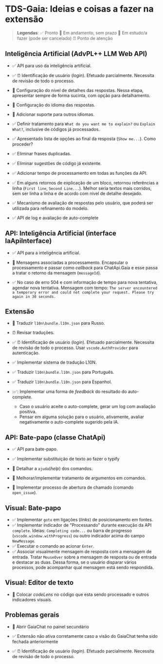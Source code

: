 # TDS-Gaia: Ideias e coisas a fazer na extensão

> **Legendas**:
> :white_check_mark: Pronto
> :walking: Em andamento, sem prazo
> :white_square_button: Em estudo/a fazer (pode ser cancelado)
> :alarm_clock: Ponto de atenção

## Inteligência Artificial (AdvPL++ LLM Web API)

- :white_check_mark: API para uso da inteligência artificial.
- :white_check_mark: :alarm_clock: Identificação de usuário (_login_).
  Efetuado parcialmente. Necessita de revisão de todo o processo.

- :white_square_button: Configuração do nível de detalhes das respostas.
  Nessa etapa, apresentar sempre de forma sucinta, com opção para detalhamento.
- :white_square_button: Configuração do idioma das respostas.
- :white_square_button: Adicionar suporte para outros idiomas.

- :white_check_mark: Definir tratamento para `What do you want me to explain?` ou `Explain What?`, inclusive de códigos já processados.
- :white_check_mark: Apresentado lista de opções ao final da resposta (`Show me...`). Como proceder?
- :white_check_mark: Eliminar frases duplicadas.
- :white_check_mark: Eliminar sugestões de código já existente.
- :white_check_mark: Adicionar tempo de processamento em todas as funções da API.
- :white_check_mark: Em alguns retornos de explicação de um bloco, retornou referências a linha (`First line`, `Second Line...`). Melhor seria textos mais corridos, sem ser linha a linha e de acordo com nível de detalhe desejado.
- :white_check_mark: Mecanismo de avaliação de respostas pelo usuário, que poderá ser utilizada para refinamento do modelo.
- :white_check_mark: API de log e avaliação de auto-complete

## API: Inteligência Artificial (interface IaApiInterface)

- :white_check_mark: API para a inteligência artificial.

- :white_square_button: Mensagens associadas a processamento.
  Encapsular o processamento e passar como _callback_ para ChatApi.Gaia e esse passa a tratar o retorno da mensagem (`messageId`).

- :white_check_mark: No caso de erro 504 e com informação de tempo para nova tentativa, agendar nova tentativa.
  Mensagem com tempo: ``The server encountered a temporary error and could not complete your request. Please try again in 30 seconds.``

## Extensão

- :white_square_button: Traduzir `l10n\bundle.l10n.json` para Russo.

- :alarm_clock: Revisar traduções.

- :white_check_mark: :alarm_clock: Identificação de usuário (_login_).
  Efetuado parcialmente. Necessita de revisão de todo o processo.
  Usar `vscode.AuthProvider` para autenticação.

- :white_check_mark: Implementar sistema de tradução L10N.
- :white_check_mark: Traduzir `l10n\bundle.l10n.json` para Português.
- :white_check_mark: Traduzir `l10n\bundle.l10n.json` para Espanhol.
- ::white_check_mark:: Implementar uma forma de _feedback_ do resultado do auto-complete.
  - Caso o usuário aceite o auto-complete, gerar um log com avaliação positiva.
  - Pensar em alguma solução para o usuário, ativamente, avaliar negativamente o auto-complete sugerido pela IA.

## API: Bate-papo (classe ChatApi)

- :white_check_mark: API para bate-papo.
- :white_check_mark: Implementar substituição de texto ao fazer o typify

- :white_square_button: Detalhar a `ajuda`(_help_) dos comandos.
- :white_square_button: Melhorar/implementar tratamento de argumentos em comandos.
- :white_square_button: Implementar processo de abertura de chamado (comando `open_issue`).

## Visual: Bate-papo

- :white_check_mark: Implementar `goto` em ligações (_links_) de posicionamento em fontes.
- :white_check_mark: Implementar indicador de "Processando" durante execução da API `complete`.
  Ideias: `Completing code...` ou barra de progresso (`vscode.window.withProgress`) ou outro indicador acima do campo `NewMessage`.
- :white_check_mark: Executar o comando ao acionar `Enter`.
- :white_check_mark: Associar visualmente mensagem de resposta com a mensagem de entrada.
  Tratar `MouseOver` sobre a mensagem de resposta ou de entrada e destacar as duas. Dessa forma, se o usuário disparar vários processos, pode acompanhar qual mensagem está sendo respondida.

## Visual: Editor de texto

- :white_square_button: Colocar _codeLens_ no código que esta sendo processado e outros indicadores visuais.

## Problemas gerais

- :white_square_button: Abrir GaiaChat no painel secundário

- :white_check_mark: Extensão não ativa corretamente caso a visão do GaiaChat tenha sido fechada anteriormente
- :white_check_mark: :alarm_clock: Identificação de usuário (_login_).
  Efetuado parcialmente. Necessita de revisão de todo o processo.
